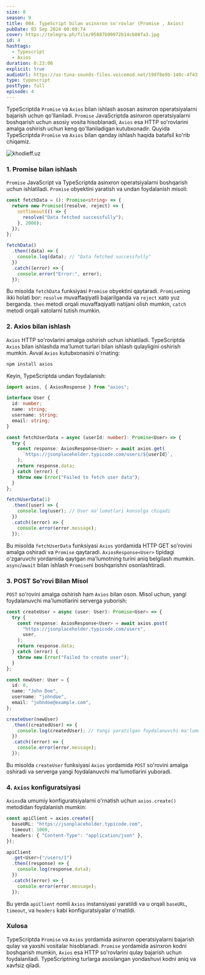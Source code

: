 ```yaml
---
size: 0
season: 9
title: 004. TypeScript bilan asinxron so'rovlar (Promise , Axios)
pubDate: 03 Sep 2024 00:09:74
cover: https://telegra.ph/file/05887b99972b14cb88fa3.jpg
id: 4
hashtags:
  - Typescript
  - Axios
duration: 0:23:00
explicit: true
audioUrl: https://us-tuna-sounds-files.voicemod.net/19df8e9b-140c-4f43-8c0e-09c162821765-1658350707858.mp3
type: typescript
postType: full
episode: 4
---
```


TypeScriptda `Promise` va `Axios` bilan ishlash asosan asinxron operatsiyalarni bajarish uchun qo'llaniladi. `Promise` JavaScriptda asinxron operatsiyalarni boshqarish uchun asosiy vosita hisoblanadi, `Axios` esa HTTP so'rovlarini amalga oshirish uchun keng qo'llaniladigan kutubxonadir. Quyida TypeScriptda `Promise` va `Axios` bilan qanday ishlash haqida batafsil ko'rib chiqamiz.

![khodieff.uz](https://strapi.dhiwise.com/uploads/exploring_the_possibilities_of_axios_with_typescript_0_af8d5defd4.jpeg "khodieff.uz")

### 1. Promise bilan ishlash

`Promise` JavaScript va TypeScriptda asinxron operatsiyalarni boshqarish uchun ishlatiladi. `Promise` obyektini yaratish va undan foydalanish misoli:

```typescript
const fetchData = (): Promise<string> => {
  return new Promise((resolve, reject) => {
    setTimeout(() => {
      resolve("Data fetched successfully");
    }, 2000);
  });
};

fetchData()
  .then((data) => {
    console.log(data); // "Data fetched successfully"
  })
  .catch((error) => {
    console.error("Error:", error);
  });
```

Bu misolda `fetchData` funksiyasi `Promise` obyektini qaytaradi. `Promise`ning ikki holati bor: `resolve` muvaffaqiyatli bajarilganda va `reject` xato yuz berganda. `then` metodi orqali muvaffaqiyatli natijani olish mumkin, `catch` metodi orqali xatolarni tutish mumkin.

### 2. Axios bilan ishlash

`Axios` HTTP so'rovlarini amalga oshirish uchun ishlatiladi. TypeScriptda `Axios` bilan ishlashda ma'lumot turlari bilan ishlash qulayligini oshirish mumkin. Avval `Axios` kutubxonasini o'rnating:

```bash
npm install axios
```

Keyin, TypeScriptda undan foydalanish:

```typescript
import axios, { AxiosResponse } from "axios";

interface User {
  id: number;
  name: string;
  username: string;
  email: string;
}

const fetchUserData = async (userId: number): Promise<User> => {
  try {
    const response: AxiosResponse<User> = await axios.get(
      `https://jsonplaceholder.typicode.com/users/${userId}`,
    );
    return response.data;
  } catch (error) {
    throw new Error("Failed to fetch user data");
  }
};

fetchUserData(1)
  .then((user) => {
    console.log(user); // User ma'lumotlari konsolga chiqadi
  })
  .catch((error) => {
    console.error(error.message);
  });
```

Bu misolda `fetchUserData` funksiyasi `Axios` yordamida HTTP GET so'rovini amalga oshiradi va `Promise` qaytaradi. `AxiosResponse<User>` tipidagi o'zgaruvchi yordamida qaytgan ma'lumotning turini aniq belgilash mumkin. `async`/`await` bilan ishlash `Promise`ni boshqarishni osonlashtiradi.

### 3. POST So'rovi Bilan Misol

`POST` so'rovini amalga oshirish ham `Axios` bilan oson. Misol uchun, yangi foydalanuvchi ma'lumotlarini serverga yuborish:

```typescript
const createUser = async (user: User): Promise<User> => {
  try {
    const response: AxiosResponse<User> = await axios.post(
      "https://jsonplaceholder.typicode.com/users",
      user,
    );
    return response.data;
  } catch (error) {
    throw new Error("Failed to create user");
  }
};

const newUser: User = {
  id: 0,
  name: "John Doe",
  username: "johndoe",
  email: "johndoe@example.com",
};

createUser(newUser)
  .then((createdUser) => {
    console.log(createdUser); // Yangi yaratilgan foydalanuvchi ma'lumotlari konsolga chiqadi
  })
  .catch((error) => {
    console.error(error.message);
  });
```

Bu misolda `createUser` funksiyasi `Axios` yordamida `POST` so'rovini amalga oshiradi va serverga yangi foydalanuvchi ma'lumotlarini yuboradi.

### 4. `Axios` konfiguratsiyasi

`Axios`da umumiy konfiguratsiyalarni o'rnatish uchun `axios.create()` metodidan foydalanish mumkin:

```typescript
const apiClient = axios.create({
  baseURL: "https://jsonplaceholder.typicode.com",
  timeout: 1000,
  headers: { "Content-Type": "application/json" },
});

apiClient
  .get<User>("/users/1")
  .then((response) => {
    console.log(response.data);
  })
  .catch((error) => {
    console.error(error.message);
  });
```

Bu yerda `apiClient` nomli `Axios` instansiyasi yaratildi va u orqali `baseURL`, `timeout`, va `headers` kabi konfiguratsiyalar o'rnatildi.

### Xulosa

TypeScriptda `Promise` va `Axios` yordamida asinxron operatsiyalarni bajarish qulay va yaxshi vositalar hisoblanadi. `Promise` yordamida asinxron kodni boshqarish mumkin, `Axios` esa HTTP so'rovlarini qulay bajarish uchun foydalaniladi. TypeScriptning turlarga asoslangan yondashuvi kodni aniq va xavfsiz qiladi.
